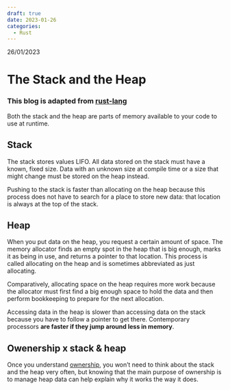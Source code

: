 ```yaml
---
draft: true 
date: 2023-01-26
categories:
  - Rust
---
```


26/01/2023

# The Stack and the Heap

### This blog is adapted from [rust-lang](https://doc.rust-lang.org/book/ch04-01-what-is-ownership.html#:~:text=Ownership%20is%20a%20set%20of,a%20computer's%20memory%20while%20running.)

Both the stack and the heap are parts of memory available to your code to use at runtime.

## Stack
The stack stores values LIFO. All data stored on the stack must have a known, fixed size. Data with an unknown size at compile time or a size that might change must be stored on the heap instead.

Pushing to the stack is faster than allocating on the heap because this process does not have to search for a place to store new data: that location is always at the top of the stack. 

## Heap
When you put data on the heap, you request a certain amount of space. The memory allocator finds an empty spot in the heap that is big enough, marks it as being in use, and returns a pointer to that location. This process is called allocating on the heap and is sometimes abbreviated as just allocating.

Comparatively, allocating space on the heap requires more work because the allocator must first find a big enough space to hold the data and then perform bookkeeping to prepare for the next allocation.

Accessing data in the heap is slower than accessing data on the stack because you have to follow a pointer to get there. Contemporary processors **are faster if they jump around less in memory**. 

## Owenership x stack & heap 
Once you understand [ownership](/blog/Rust_memory/Ownership_in_Rust), you won’t need to think about the stack and the heap very often, but knowing that the main purpose of ownership is to manage heap data can help explain why it works the way it does.